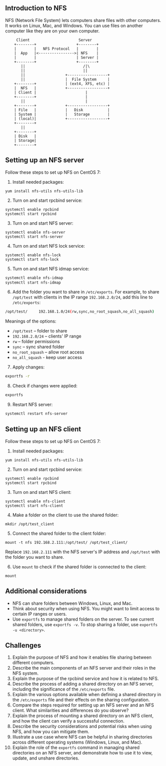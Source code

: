 ## Introduction to NFS

NFS (Network File System) lets computers share files with other computers. It works on Linux, Mac, and Windows. You can use files on another computer like they are on your own computer.

```
     Client                      Server
    +--------+                  +--------+
    |        |   NFS Protocol   |        |
    |  App   |<---------------->| NFS    |
    |        |                  | Server |
    +--------+                  +--------+
       ||                          /|\
       ||                          ||
       ||                  +------------------+
       ||                  |  File System     |
    +--------+             | (ext4, XFS, etc) |
    |  NFS   |             +------------------+
    | Client |                      |
    +--------+                      |
       ||                           |
    +--------+             +------------------+
    | File   |             |   Disk           |
    | System |             |   Storage        |
    | (local)|             +------------------+
    +--------+                    
       ||                        
    +--------+
    | Disk   |
    | Storage|
    +--------+
```

## Setting up an NFS server

Follow these steps to set up NFS on CentOS 7:

1. Install needed packages:

```
yum install nfs-utils nfs-utils-lib
```

2. Turn on and start rpcbind service:

```
systemctl enable rpcbind
systemctl start rpcbind
```

3. Turn on and start NFS server:

```
systemctl enable nfs-server
systemctl start nfs-server
```

4. Turn on and start NFS lock service:

```
systemctl enable nfs-lock
systemctl start nfs-lock
```

5. Turn on and start NFS idmap service:

```bash
systemctl enable nfs-idmap
systemctl start nfs-idmap
```

6. Add the folder you want to share in `/etc/exports`. For example, to share `/opt/test` with clients in the IP range `192.168.2.0/24`, add this line to `/etc/exports`:

```bash
/opt/test/     192.168.1.0/24(rw,sync,no_root_squash,no_all_squash)
```

Meanings of the options:

* `/opt/test` – folder to share
* `192.168.2.0/24` – clients' IP range
* `rw` – folder permissions
* `sync` – sync shared folder
* `no_root_squash` – allow root access
* `no_all_squash` - keep user access
    
7. Apply changes:

```bash
exportfs -r
```

8. Check if changes were applied:

```bash
exportfs
```

9. Restart NFS server:

```bash
systemctl restart nfs-server
```

## Setting up an NFS client

Follow these steps to set up NFS on CentOS 7:

1. Install needed packages:

```
yum install nfs-utils nfs-utils-lib
```

2. Turn on and start rpcbind service:

```
systemctl enable rpcbind
systemctl start rpcbind
```

3. Turn on and start NFS client:

```
systemctl enable nfs-client
systemctl start nfs-client
```

4. Make a folder on the client to use the shared folder:

```
mkdir /opt/test_client
```

5. Connect the shared folder to the client folder:

```
mount -t nfs 192.168.2.111:/opt/test/ /opt/test_client/ 
```

Replace `192.168.2.111` with the NFS server's IP address and `/opt/test` with the folder you want to share.

6. Use `mount` to check if the shared folder is connected to the client:

```
mount
```

## Additional considerations

* NFS can share folders between Windows, Linux, and Mac.
* Think about security when using NFS. You might want to limit access to certain IP ranges or users.
* Use `exportfs` to manage shared folders on the server. To see current shared folders, use `exportfs -v`. To stop sharing a folder, use `exportfs -u <directory>`.
    
## Challenges

1. Explain the purpose of NFS and how it enables file sharing between different computers.
2. Describe the main components of an NFS server and their roles in the NFS system.
3. Explain the purpose of the rpcbind service and how it is related to NFS.
4. Describe the process of adding a shared directory on an NFS server, including the significance of the `/etc/exports` file.
5. Explain the various options available when defining a shared directory in the `/etc/exports` file and their effects on the sharing configuration.
6. Compare the steps required for setting up an NFS server and an NFS client. What similarities and differences do you observe?
7. Explain the process of mounting a shared directory on an NFS client, and how the client can verify a successful connection.
8. Describe the security considerations and potential risks when using NFS, and how you can mitigate them.
9. Illustrate a use case where NFS can be helpful in sharing directories across different operating systems (Windows, Linux, and Mac).
10. Explain the role of the `exportfs` command in managing shared directories on an NFS server, and demonstrate how to use it to view, update, and unshare directories.
